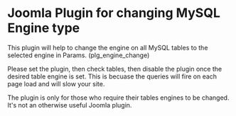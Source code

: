 # Joomla Plugin for changing MySQL Engine type

This plugin will help to change the engine on all MySQL tables to the selected engine in Params. (plg_engine_change)

Please set the plugin, then check tables, then disable the plugin once the desired table engine is set. This is becuase the queries will fire on each page load and will slow your site.

The plugin is only for those who require their tables engines to be changed. It's not an otherwise useful Joomla plugin.
